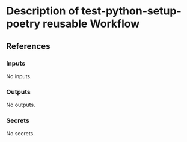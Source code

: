 <h1>Description of test-python-setup-poetry reusable Workflow</h1>

<h2>References</h2>

<h3>Inputs</h3>

<!-- AUTO-DOC-INPUT:START - Do not remove or modify this section -->
No inputs.
<!-- AUTO-DOC-INPUT:END -->

<h3>Outputs</h3>

<!-- AUTO-DOC-OUTPUT:START - Do not remove or modify this section -->
No outputs.
<!-- AUTO-DOC-OUTPUT:END -->

<h3>Secrets</h3>

<!-- AUTO-DOC-SECRETS:START - Do not remove or modify this section -->
No secrets.
<!-- AUTO-DOC-SECRETS:END -->
